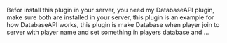 Befor install this plugin in your server, you need my DatabaseAPI plugin, make sure both are installed in your server, this plugin is an example for how DatabaseAPI works, this plugin is make Database when player join to server with player name and set something in players database and ...
